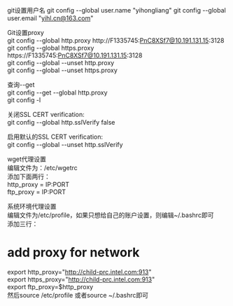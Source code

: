 git设置用户名
git config --global user.name "yihongliang"
git config --global user.email "yihl.cn@163.com"


Git设置proxy  
git config --global http.proxy http://F1335745:PnC8XSf7@10.191.131.15:3128  
git config --global https.proxy https://F1335745:PnC8XSf7@10.191.131.15:3128  
git config --global --unset http.proxy  
git config --global --unset https.proxy  


查询--get  
git config --get --global http.proxy  
git config -l  

关闭SSL CERT verification:  
git config --global http.sslVerify false  

启用默认的SSL CERT verification:  
git config --global --unset http.sslVerify  


wget代理设置  
编辑文件为：/etc/wgetrc       
添加下面两行：  
http_proxy = IP:PORT    
ftp_proxy = IP:PORT  

系统环境代理设置  
编辑文件为/etc/profile，如果只想给自己的账户设置，则编辑~/.bashrc即可  
添加三行：  
# add proxy for network  
export http_proxy="http://child-prc.intel.com:913"  
export https_proxy="http://child-prc.intel.com:913"  
export ftp_proxy=$http_proxy  
然后source /etc/profile 或者source ~/.bashrc即可  


